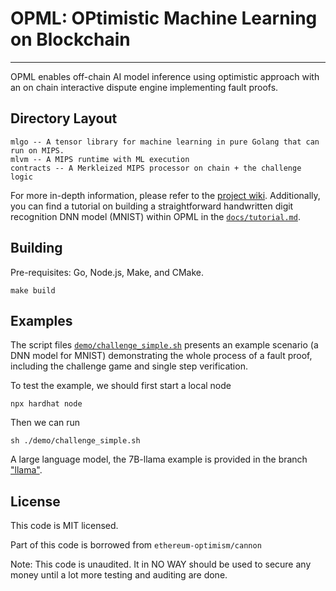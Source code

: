 # OPML: OPtimistic Machine Learning on Blockchain


---

OPML enables off-chain AI model inference using optimistic approach with an on chain interactive dispute engine implementing fault proofs.

## Directory Layout

```
mlgo -- A tensor library for machine learning in pure Golang that can run on MIPS.
mlvm -- A MIPS runtime with ML execution
contracts -- A Merkleized MIPS processor on chain + the challenge logic
```

For more in-depth information, please refer to the [project wiki](https://github.com/hyperoracle/opml/wiki). Additionally, you can find a tutorial on building a straightforward handwritten digit recognition DNN model (MNIST) within OPML in the [`docs/tutorial.md`](docs/tutorial.md).

## Building

Pre-requisites: Go, Node.js, Make, and CMake.

```
make build
```

## Examples

The script files [`demo/challenge_simple.sh`](demo/challenge_simple.sh) presents an example scenario (a DNN model for MNIST) demonstrating the whole process of a fault proof, including the challenge game and single step verification.

To test the example, we should first start a local node
```shell
npx hardhat node
```
Then we can run 
```shell
sh ./demo/challenge_simple.sh
```

A large language model, the 7B-llama example is provided in the branch ["llama"](https://github.com/hyperoracle/opml/tree/llama).

## License

This code is MIT licensed.

Part of this code is borrowed from `ethereum-optimism/cannon`

Note: This code is unaudited. It in NO WAY should be used to secure any money until a lot more
testing and auditing are done. 
